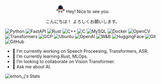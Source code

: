 <p align="center">
  <img src="assets/images/robotq.gif" alt="Description" width="30" /> Hey! Nice to see you.
</p>
<p align="center"> こんにちは！ よろしくお願いします。</p> 

![Python](https://img.shields.io/badge/Python-43853d?style=flat-square&logo=python&logoColor=white)
![FastAPI](https://img.shields.io/badge/FastAPI-009688?style=flat-square&logo=fastapi&logoColor=white)
![Rust](https://img.shields.io/badge/Rust-000000?style=flat-square&logo=rust&logoColor=white)
![C++](https://img.shields.io/badge/C++-00599C?style=flat-square&logo=cplusplus&logoColor=white)
![C](https://img.shields.io/badge/C-3949AB?style=flat-square&logo=c&logoColor=white)
![MySQL](https://img.shields.io/badge/MySQL-4479A1?style=flat-square&logo=mysql&logoColor=white)
![Docker](https://img.shields.io/badge/Docker-0CC1F3?style=flat-square&logo=docker&logoColor=white) 
![OpenCV](https://img.shields.io/badge/OpenCV-5C3EE8?style=flat-square&logo=opencv&logoColor=white)
![Transformers](https://img.shields.io/badge/Transformers-FF6F59?style=flat-square&logo=huggingface&logoColor=white)
![GCP](https://img.shields.io/badge/Google_Cloud-4285F4?style=flat-square&logo=google-cloud&logoColor=white)
![Ubuntu](https://img.shields.io/badge/Ubuntu-E95420?style=flat-square&logo=ubuntu&logoColor=white) 
![OpenAI](https://img.shields.io/badge/OpenAI-412991?style=flat-square&logo=openai&logoColor=white)
![W&B](https://img.shields.io/badge/W%26B-FFBE00?style=flat-square&logo=weightsandbiases&logoColor=white)
![HuggingFace](https://img.shields.io/badge/Hugging%20Face-FF6F59?style=flat-square&logo=huggingface&logoColor=white) 
![Git](https://img.shields.io/badge/-Git-333333?style=flat&logo=git)&nbsp;
![GitHub](https://img.shields.io/badge/-GitHub-333333?style=flat&logo=github)&nbsp;


- 🔭 I’m currently working on Speech Proceesing, Transformers, ASR. 
- 🌱 I’m currently learning Rust, MLOps. 
- 👯 I’m looking to collaborate on Vision Transformer. 
- 💬 Ask me about AI. 

![emon_j's Stats](https://github-readme-stats.vercel.app/api?username=jakariaemon&theme=darcula&show_icons=true&hide_border=true&count_private=true&include_all_commits=true&line_height=24)

